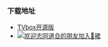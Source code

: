 ###  下载地址
 - [TVbox开源版](https://wws.lanzouv.com/b03j4ulyh#999)    
 - [![欢迎志同道合的朋友加入🐧裙](https://pub.idqqimg.com/wpa/images/group.png)](https://qm.qq.com/cgi-bin/qm/qr?k=x5xd1mQ5RoOxXnht0z-LlZc9zTdMfZ5c&jump_from=webapi&authKey=IMgsNTZ8Q3QSCOfsgGYXjKV5KfBml0mEEsqhM9qa4eBBCll0VWPPoXB9g7+tAGpm)
